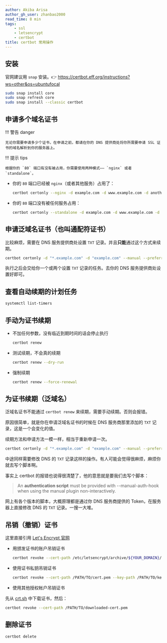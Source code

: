 ```yaml
---
author: Akiba Arisa
author_gh_user: zhanbao2000
read_time: 8 min
tags:
    - ssl
    - letsencrypt
    - certbot
title: certbot 常用操作
---
```


## 安装

官网建议用 `snap` 安装。👉 https://certbot.eff.org/instructions?ws=other&os=ubuntufocal

```bash
sudo snap install core
sudo snap refresh core
sudo snap install --classic certbot
```

## 申请多个域名证书

!!! 警告 danger

    无论你需要申请多少个证书，在申请之前，都请在你的 DNS 提供商处将你所需要申请 SSL 证书的域名解析到你的服务器上。
 
!!! 提示 tips

    根据你的 `80` 端口有没有被占用，你需要使用两种模式—— `nginx` 或者 `standalone`。

 - 你的 `80` 端口已经被 `nginx`（或者其他服务）占用了：

    ```bash
    certbot certonly --nginx -d example.com -d www.example.com -d another.example.com
    ```

 - 你的 `80` 端口没有被任何服务占用：

    ```bash
    certbot certonly --standalone -d example.com -d www.example.com -d another.example.com
    ```

## 申请泛域名证书（也叫通配符证书）

比较麻烦，需要在 DNS 服务提供商处设置 `TXT` 记录。并且**只能**通过这个方式来续期。

```bash
certbot certonly -d "*.example.com" -d "example.com" --manual --preferred-challenges dns --server https://acme-v02.api.letsencrypt.org/directory
```

执行之后会交给你一个或两个设置 `TXT` 记录的任务。去你的 DNS 服务提供商处设置好即可。

## 查看自动续期的计划任务

```bash
systemctl list-timers
```

## 手动为证书续期

 - 不加任何参数，没有临近到期时间的话会停止执行

    ```bash
    certbot renew
    ```

 - 测试续期，不会真的续期

    ```bash
    certbot renew --dry-run
    ```

 - 强制续期

    ```bash
    certbot renew --force-renewal
    ```

## 为证书续期（泛域名）

泛域名证书不能通过 `certbot renew` 来续期，需要手动续期。否则会报错。

原因很简单，就是你在申请泛域名证书的时候在 DNS 服务商那里添加的 `TXT` 记录，这是一个会变化的值。

续期方法和申请方法一模一样，相当于重新申请一次。

```bash
certbot certonly -d "*.example.com" -d "example.com" --manual --preferred-challenges dns --server https://acme-v02.api.letsencrypt.org/directory
```

中途同样需要修改 DNS 的 `TXT` 记录这样的操作。有人可能会觉得很麻烦，麻烦你就去写个脚本啊。

事实上 certbot 的报错也说得很清楚了，他的意思就是要我们去写个脚本：

 > An **authentication script** must be provided with --manual-auth-hook when using the manual plugin non-interactively.

网上有各个版本的脚本，大概原理都是通过你 DNS 服务商提供的 Token，在服务器上直接修改 DNS 的 `TXT` 记录。一搜一大堆。

## 吊销（撤销）证书

这里直接引用 [Let's Encrypt 官网](https://letsencrypt.org/zh-cn/docs/revoking/)

 - 用颁发证书的账户吊销证书

    ```bash
    certbot revoke --cert-path /etc/letsencrypt/archive/${YOUR_DOMAIN}/cert1.pem
    ```

 - 使用证书私钥吊销证书

    ```bash
    certbot revoke --cert-path /PATH/TO/cert.pem --key-path /PATH/TO/key.pem
    ```

 - 使用其他授权帐户吊销证书

先从 [crt.sh](https://crt.sh/) 中下载证书，然后：

```bash
certbot revoke --cert-path /PATH/TO/downloaded-cert.pem
```

## 删除证书

```bash
certbot delete 
```
